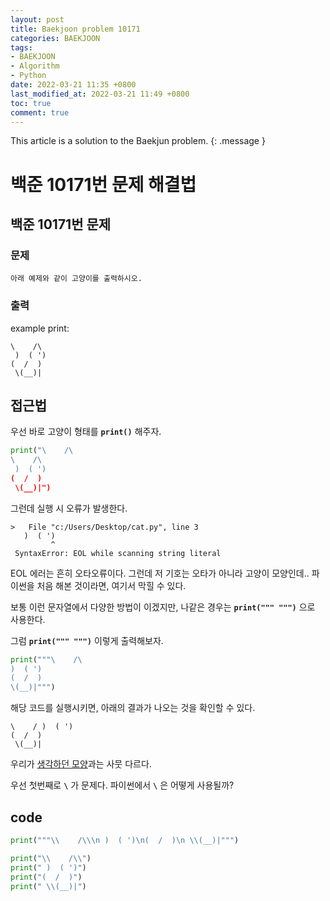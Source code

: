 ```yaml
---
layout: post
title: Baekjoon problem 10171
categories: BAEKJOON
tags:
- BAEKJOON
- Algorithm
- Python
date: 2022-03-21 11:35 +0800
last_modified_at: 2022-03-21 11:49 +0800
toc: true
comment: true
---
```


This article is a solution to the Baekjun problem.
{: .message }

# 백준 10171번 문제 해결법

## 백준 10171번 문제

### 문제

```
아래 예제와 같이 고양이를 출력하시오.
```

### 출력

example print:
```
\    /\
 )  ( ')
(  /  )
 \(__)|
```

## 접근법
우선 바로 고양이 형태를 **```print()```** 해주자.
```py
print("\    /\
\    /\
 )  ( ')
(  /  )
 \(__)|")
 ```
 그런데 실행 시 오류가 발생한다.
 ``` 
 >   File "c:/Users/Desktop/cat.py", line 3
    )  ( ')
          ^
  SyntaxError: EOL while scanning string literal
 ```
 EOL 에러는 흔히 오타오류이다. 그런데 저 기호는 오타가 아니라 고양이 모양인데..
 파이썬을 처음 해본 것이라면, 여기서 막힐 수 있다.
 
 보통 이런 문자열에서 다양한 방법이 이겠지만, 나같은 경우는 **```print(""" """)```** 으로 사용한다.
 
 그럼 **```print(""" """)```** 이렇게 출력해보자.
 ```py
print("""\    /\
 )  ( ')
(  /  )
 \(__)|""")
```
해당 코드를 실행시키면, 아래의 결과가 나오는 것을 확인할 수 있다.
```
\    / )  ( ')
(  /  )
 \(__)|
```
우리가 [생각하던 모양](#출력)과는 사뭇 다르다.

우선 첫번째로 **```\```** 가 문제다. 파이썬에서 **```\```** 은 어떻게 사용될까?

## code
```py
print("""\\    /\\\n )  ( ')\n(  /  )\n \\(__)|""")
```

```py
print("\\    /\\")
print(" )  ( ')")
print("(  /  )")
print(" \\(__)|")
```
